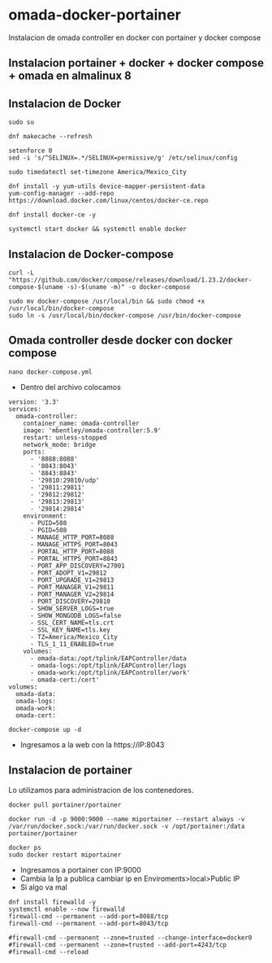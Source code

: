 # omada-docker-portainer
Instalacion de omada controller en docker con portainer y docker compose

## Instalacion portainer + docker + docker compose + omada en almalinux 8

## Instalacion de Docker
```
sudo su
```

```
dnf makecache --refresh
```

```
setenforce 0
sed -i 's/^SELINUX=.*/SELINUX=permissive/g' /etc/selinux/config
```

```
sudo timedatectl set-timezone America/Mexico_City
```

```
dnf install -y yum-utils device-mapper-persistent-data
yum-config-manager --add-repo https://download.docker.com/linux/centos/docker-ce.repo
```

```
dnf install docker-ce -y
```

```
systemctl start docker && systemctl enable docker
```
## Instalacion de Docker-compose

```
curl -L "https://github.com/docker/compose/releases/download/1.23.2/docker-compose-$(uname -s)-$(uname -m)" -o docker-compose
```

```
sudo mv docker-compose /usr/local/bin && sudo chmod +x /usr/local/bin/docker-compose
sudo ln -s /usr/local/bin/docker-compose /usr/bin/docker-compose
```

## Omada controller desde docker con docker compose

```
nano docker-compose.yml
```

- Dentro del archivo colocamos

```
version: '3.3'
services:
  omada-controller:
    container_name: omada-controller
    image: 'mbentley/omada-controller:5.9'
    restart: unless-stopped
    network_mode: bridge
    ports:
      - '8088:8088'
      - '8043:8043'
      - '8843:8843'
      - '29810:29810/udp'
      - '29811:29811'
      - '29812:29812'
      - '29813:29813'
      - '29814:29814'
    environment:
      - PUID=508
      - PGID=508
      - MANAGE_HTTP_PORT=8088
      - MANAGE_HTTPS_PORT=8043
      - PORTAL_HTTP_PORT=8088
      - PORTAL_HTTPS_PORT=8843
      - PORT_APP_DISCOVERY=27001
      - PORT_ADOPT_V1=29812
      - PORT_UPGRADE_V1=29813
      - PORT_MANAGER_V1=29811
      - PORT_MANAGER_V2=29814
      - PORT_DISCOVERY=29810
      - SHOW_SERVER_LOGS=true
      - SHOW_MONGODB_LOGS=false
      - SSL_CERT_NAME=tls.crt
      - SSL_KEY_NAME=tls.key
      - TZ=America/Mexico_City
      - TLS_1_11_ENABLED=true
    volumes:
      - omada-data:/opt/tplink/EAPController/data
      - omada-logs:/opt/tplink/EAPController/logs
      - omada-work:/opt/tplink/EAPController/work'
      - omada-cert:/cert'
volumes:
  omada-data:
  omada-logs:
  omada-work:
  omada-cert:
```

```
docker-compose up -d
```

- Ingresamos a la web con la https://IP:8043

## Instalacion de portainer
Lo utilizamos para administracion de los contenedores.

```
docker pull portainer/portainer
```

```
docker run -d -p 9000:9000 --name miportainer --restart always -v /var/run/docker.sock:/var/run/docker.sock -v /opt/portainer:/data portainer/portainer
```

```
docker ps
sudo docker restart miportainer
```

- Ingresamos a portainer con IP:9000
- Cambia la Ip a publica
cambiar ip en Enviroments>local>Public IP
- Si algo va mal

```
dnf install firewalld -y
systemctl enable --now firewalld
firewall-cmd --permanent --add-port=8088/tcp
firewall-cmd --permanent --add-port=8043/tcp

#firewall-cmd --permanent --zone=trusted --change-interface=docker0
#firewall-cmd --permanent --zone=trusted --add-port=4243/tcp
#firewall-cmd --reload
```
